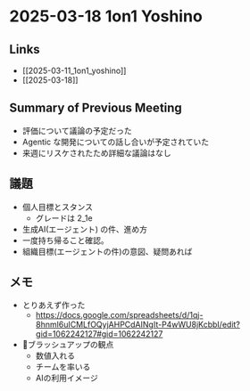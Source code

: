 # 2025-03-18 1on1 Yoshino

## Links

- [[2025-03-11_1on1_yoshino]]
- [[2025-03-18]]

## Summary of Previous Meeting

- 評価について議論の予定だった
- Agentic な開発についての話し合いが予定されていた
- 来週にリスケされたため詳細な議論はなし

## 議題

- 個人目標とスタンス
	- グレードは 2_1e
- 生成AI(エージェント) の件、進め方
- 一度持ち帰ること確認。
- 組織目標(エージェントの件)の意図、疑問あれば

## メモ

- とりあえず作った
	- https://docs.google.com/spreadsheets/d/1qj-8hnml6uICMLfOQyjAHPCdAINgIt-P4wWU8jKcbbI/edit?gid=1062242127#gid=1062242127
- ブラッシュアップの観点
	- 数値入れる
	- チームを率いる
	- AIの利用イメージ
